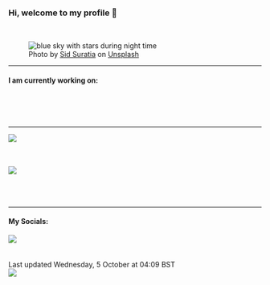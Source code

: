 <h3>Hi, welcome to my profile 👋</h3>

<br />
<figure>
  <img
    src="https://images.unsplash.com/photo-1615237919844-eb539ad64666?crop=entropy&cs=tinysrgb&fit=max&fm=jpg&ixid=MnwyNzQ3MDB8MHwxfHJhbmRvbXx8fHx8fHx8fDE2NjQ5MzQxOTc&ixlib=rb-1.2.1&q=80&w=1080&auto=format"
    alt="blue sky with stars during night time" 
  />
  <figcaption>Photo by <a
    href="https://unsplash.com/@sid_suratia?utm_source=Profile%20readme&utm_medium=referral">Sid Suratia</a> on <a
    href="https://unsplash.com/?utm_source=Profile%20readme&utm_medium=referral">Unsplash</a></figcaption>
</figure>


<hr />
<h4>I am currently working on:</h4>
<a href=""></a>

<br /><br /><br />

<hr />
<img
  src="https://github-readme-stats.vercel.app/api?username=shanelucy&show_icons=true&theme=calm"
/>
<br /><br /><br />

<img 
  src="https://github-readme-stats.vercel.app/api/top-langs/?username=shanelucy&theme=calm"
/>
<br /><br /><br /><br />
<hr />
<h4>My Socials:</h4>
<a href="https://uk.linkedin.com/in/shane-lucy-4735b616a">
  <img
    src="https://img.shields.io/badge/linkedin%20-%230077B5.svg?&style=for-the-badge&logo=linkedin&logoColor=white"
  />
</a>
<br /><br /><br />
Last updated Wednesday, 5 October at 04:09 BST
<br />
<img
  src="https://github.com/ShaneLucy/ShaneLucy/workflows/README%20build/badge.svg"
/>
